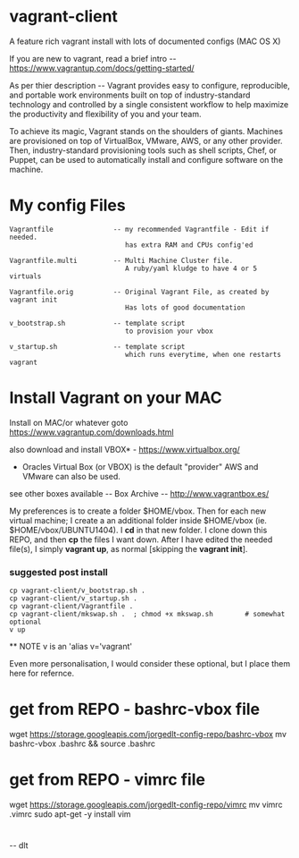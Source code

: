 # vagrant-client
A feature rich vagrant install with lots of documented configs (MAC OS X)

If you are new to vagrant, read a brief intro -- https://www.vagrantup.com/docs/getting-started/

As per thier description -- Vagrant provides easy to configure, reproducible, and portable work environments built on top of industry-standard technology and controlled by a single consistent workflow to help maximize the productivity and flexibility of you and your team.

To achieve its magic, Vagrant stands on the shoulders of giants. Machines are provisioned on top of VirtualBox, VMware, AWS, or any other provider. Then, industry-standard provisioning tools such as shell scripts, Chef, or Puppet, can be used to automatically install and configure software on the machine.

# My config Files

	Vagrantfile               -- my recommended Vagrantfile - Edit if needed.
	                             has extra RAM and CPUs config'ed
	
	Vagrantfile.multi         -- Multi Machine Cluster file.
	                             A ruby/yaml kludge to have 4 or 5 virtuals
	
	Vagrantfile.orig          -- Original Vagrant File, as created by vagrant init
	                             Has lots of good documentation
	
	v_bootstrap.sh            -- template script 
	                             to provision your vbox 
	
	v_startup.sh              -- template script 
	                             which runs everytime, when one restarts vagrant

# Install Vagrant on your MAC

Install on MAC/or whatever goto https://www.vagrantup.com/downloads.html

also download and install VBOX* - https://www.virtualbox.org/

* Oracles Virtual Box (or VBOX) is the default "provider" AWS and VMware can also be used.

see other boxes available -- Box Archive -- http://www.vagrantbox.es/

My preferences is to create a folder $HOME/vbox.  Then for each new virtual machine; I create a an additional folder inside $HOME/vbox (ie. $HOME/vbox/UBUNTU1404). I **cd** in that new folder. I clone down this REPO, and then **cp** the files I want down. After I have edited the needed file(s), I simply **vagrant up**, as normal [skipping the **vagrant init**].

### suggested post install
	cp vagrant-client/v_bootstrap.sh .
	cp vagrant-client/v_startup.sh .
	cp vagrant-client/Vagrantfile .
	cp vagrant-client/mkswap.sh .  ; chmod +x mkswap.sh        # somewhat optional
	v up

** NOTE v is an 'alias v='vagrant'

Even more personalisation, I would consider these optional, but I place them here for refernce.

# get from REPO - bashrc-vbox file
  wget https://storage.googleapis.com/jorgedlt-config-repo/bashrc-vbox
  mv bashrc-vbox .bashrc && source .bashrc
  #

# get from REPO - vimrc file
  wget https://storage.googleapis.com/jorgedlt-config-repo/vimrc
  mv vimrc .vimrc
  sudo apt-get -y install vim
  #
  
-- dlt
